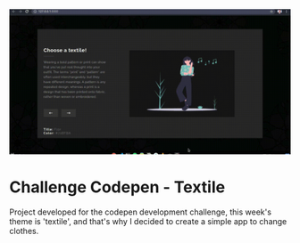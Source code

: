 <img src="./docs/designpreview.gif" alt="design preview">

# Challenge Codepen - Textile

Project developed for the codepen development challenge, this week's theme is 'textile', and that's why I decided to create a simple app to change clothes.